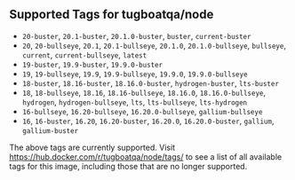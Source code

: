 ## Supported Tags for tugboatqa/node

* `20-buster`, `20.1-buster`, `20.1.0-buster`, `buster`, `current-buster`
* `20`, `20-bullseye`, `20.1`, `20.1-bullseye`, `20.1.0`, `20.1.0-bullseye`, `bullseye`, `current`, `current-bullseye`, `latest`
* `19-buster`, `19.9-buster`, `19.9.0-buster`
* `19`, `19-bullseye`, `19.9`, `19.9-bullseye`, `19.9.0`, `19.9.0-bullseye`
* `18-buster`, `18.16-buster`, `18.16.0-buster`, `hydrogen-buster`, `lts-buster`
* `18`, `18-bullseye`, `18.16`, `18.16-bullseye`, `18.16.0`, `18.16.0-bullseye`, `hydrogen`, `hydrogen-bullseye`, `lts`, `lts-bullseye`, `lts-hydrogen`
* `16-bullseye`, `16.20-bullseye`, `16.20.0-bullseye`, `gallium-bullseye`
* `16`, `16-buster`, `16.20`, `16.20-buster`, `16.20.0`, `16.20.0-buster`, `gallium`, `gallium-buster`

The above tags are currently supported. Visit https://hub.docker.com/r/tugboatqa/node/tags/ to see a list of all available tags for this image, including those that are no longer supported.
